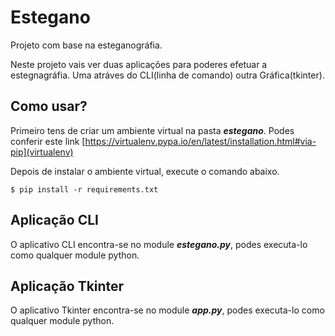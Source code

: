 # **Estegano**

Projeto com base na esteganográfia.

Neste projeto vais ver duas aplicações para poderes efetuar  a estegnagráfia.
Uma atráves do CLI(linha de comando) outra Gráfica(tkinter).

## Como usar?

Primeiro tens de criar um ambiente virtual na pasta **_estegano_**. Podes conferir este link [https://virtualenv.pypa.io/en/latest/installation.html#via-pip](virtualenv)

Depois de instalar o ambiente virtual, execute o comando abaixo.

`$ pip install -r requirements.txt`

## Aplicação CLI

O aplicativo CLI encontra-se no module **_estegano.py_**, podes executa-lo como qualquer module python.

## Aplicação Tkinter

O aplicativo Tkinter encontra-se no module **_app.py_**, podes executa-lo como qualquer module python.